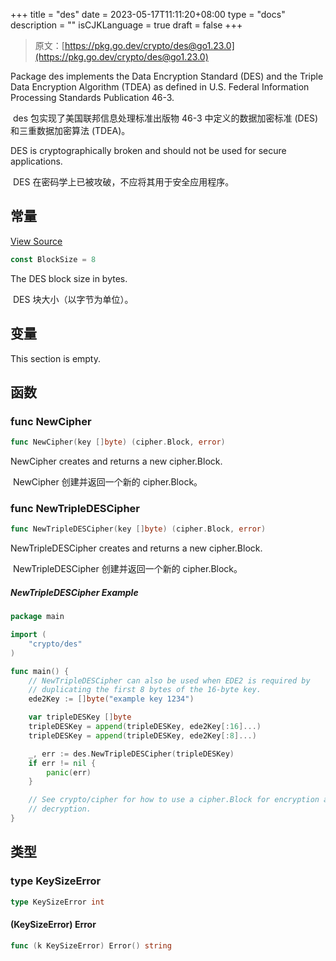 +++
title = "des"
date = 2023-05-17T11:11:20+08:00
type = "docs"
description = ""
isCJKLanguage = true
draft = false
+++
> 原文：[https://pkg.go.dev/crypto/des@go1.23.0](https://pkg.go.dev/crypto/des@go1.23.0)

Package des implements the Data Encryption Standard (DES) and the Triple Data Encryption Algorithm (TDEA) as defined in U.S. Federal Information Processing Standards Publication 46-3.

​	des 包实现了美国联邦信息处理标准出版物 46-3 中定义的数据加密标准 (DES) 和三重数据加密算法 (TDEA)。

DES is cryptographically broken and should not be used for secure applications.

​	DES 在密码学上已被攻破，不应将其用于安全应用程序。

## 常量 

[View Source](https://cs.opensource.google/go/go/+/go1.20.1:src/crypto/des/cipher.go;l=15)

``` go
const BlockSize = 8
```

The DES block size in bytes.

​	DES 块大小（以字节为单位）。

## 变量

This section is empty.

## 函数

### func NewCipher 

``` go
func NewCipher(key []byte) (cipher.Block, error)
```

NewCipher creates and returns a new cipher.Block.

​	NewCipher 创建并返回一个新的 cipher.Block。

### func NewTripleDESCipher 

``` go
func NewTripleDESCipher(key []byte) (cipher.Block, error)
```

NewTripleDESCipher creates and returns a new cipher.Block.

​	NewTripleDESCipher 创建并返回一个新的 cipher.Block。

##### NewTripleDESCipher Example

```go
package main

import (
	"crypto/des"
)

func main() {
	// NewTripleDESCipher can also be used when EDE2 is required by
	// duplicating the first 8 bytes of the 16-byte key.
	ede2Key := []byte("example key 1234")

	var tripleDESKey []byte
	tripleDESKey = append(tripleDESKey, ede2Key[:16]...)
	tripleDESKey = append(tripleDESKey, ede2Key[:8]...)

	_, err := des.NewTripleDESCipher(tripleDESKey)
	if err != nil {
		panic(err)
	}

	// See crypto/cipher for how to use a cipher.Block for encryption and
	// decryption.
}

```



## 类型

### type KeySizeError 

``` go
type KeySizeError int
```

#### (KeySizeError) Error 

``` go
func (k KeySizeError) Error() string
```